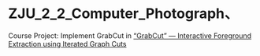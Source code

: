 # ZJU_2_2_Computer_Photograph、

Course Project: 
Implement GrabCut in [“GrabCut” — Interactive Foreground Extraction using Iterated Graph Cuts](http://research.microsoft.com/en-us/um/people/ablake/papers/ablake/siggraph04.pdf)
